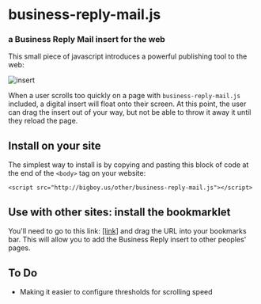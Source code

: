business-reply-mail.js
===================

### a Business Reply Mail insert for the web

This small piece of javascript introduces a powerful publishing tool to the web:

![insert](https://raw.github.com/saranrapjs/business-reply-mail.js/master/businessreply.jpg)

When a user scrolls too quickly on a page with `business-reply-mail.js` included, a digital insert will float onto their screen.  At this point, the user can drag the insert out of your way, but not be able to throw it away it until they reload the page.

## Install on your site

The simplest way to install is by copying and pasting this block of code at the end of the `<body>` tag on your website:

```
<script src="http://bigboy.us/other/business-reply-mail.js"></script>
```

## Use with other sites: install the bookmarklet

You'll need to go to this link: [[link]](http://bigboy.us/other/businessreplybookmarklet.html) and drag the URL into your bookmarks bar.  This will allow you to add the Business Reply insert to other peoples' pages.

## To Do

- Making it easier to configure thresholds for scrolling speed

